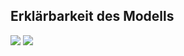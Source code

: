 ## Erklärbarkeit des Modells
![](https://asset.cml.dev/838bb059262718ce1405ea1f96befff5846cade9?cml=png)
![](https://asset.cml.dev/4a94a1833f85070a128b1bbca8c65f89af5dfe72?cml=png)
